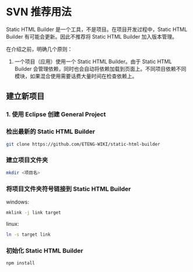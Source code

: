 # SVN 推荐用法

Static HTML Builder 是一个工具，不是项目。在项目开发过程中，Static HTML Builder 有可能会更新。因此不推荐将 Static HTML Builder 加入版本管理。

在介绍之前，明确几个原则：

1. 一个项目（应用）使用一个 Static HTML Builder。由于 Static HTML Builder 会管理依赖，同时也会自动将依赖加载到页面上。不同项目依赖不同模块，如果混合使用需要话费大量时间在检查依赖上。

## 建立新项目

### 1. 使用 Eclipse 创建 General Project



### 检出最新的 Static HTML Builder
```bash
git clone https://github.com/ETENG-WIKI/static-html-builder
```

### 建立项目文件夹
```bash
mkdir <项目名>
```

### 将项目文件夹符号链接到 Static HTML Builder

windows:
```bash
mklink -j link target
```

linux:
```bash
ln -s target link
```

### 初始化 Static HTML Builder
```bash
npm install
```
